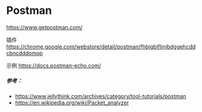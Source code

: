 # Postman

https://www.getpostman.com/

插件 https://chrome.google.com/webstore/detail/postman/fhbjgbiflinjbdggehcddcbncdddomop

示例 https://docs.postman-echo.com/

##### 参考：
- https://www.jellythink.com/archives/category/tool-tutorials/postman
- https://en.wikipedia.org/wiki/Packet_analyzer
